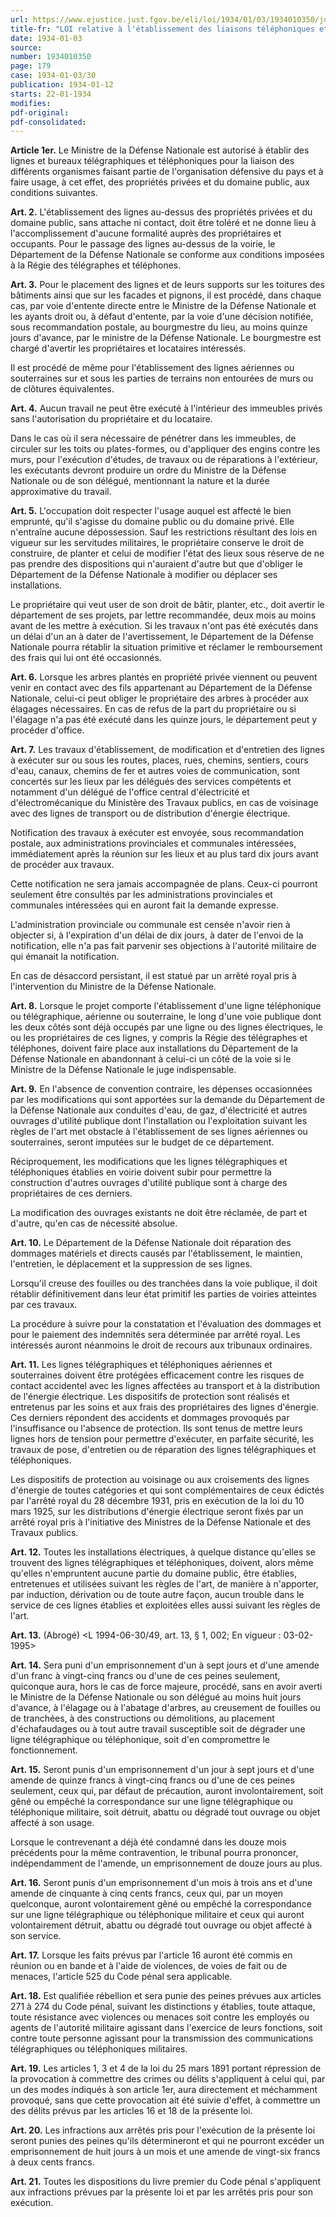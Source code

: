 ```yaml
---
url: https://www.ejustice.just.fgov.be/eli/loi/1934/01/03/1934010350/justel
title-fr: "LOI relative à l'établissement des liaisons téléphoniques et télégraphiques souterraines ou aériennes pour les besoins de l'organisations défensive du pays. (NOTE : Consultation des versions antérieures à partir du 01-01-1990 et mise à jour au 24-01-1995)"
date: 1934-01-03
source:
number: 1934010350
page: 179
case: 1934-01-03/30
publication: 1934-01-12
starts: 22-01-1934
modifies:
pdf-original:
pdf-consolidated:
---
```


**Article 1er.** Le Ministre de la Défense Nationale est autorisé à établir des lignes et bureaux télégraphiques et téléphoniques pour la liaison des différents organismes faisant partie de l'organisation défensive du pays et à faire usage, à cet effet, des propriétés privées et du domaine public, aux conditions suivantes.

**Art. 2.** L'établissement des lignes au-dessus des propriétés privées et du domaine public, sans attache ni contact, doit être toléré et ne donne lieu à l'accomplissement d'aucune formalité auprès des propriétaires et occupants. Pour le passage des lignes au-dessus de la voirie, le Département de la Défense Nationale se conforme aux conditions imposées à la Régie des télégraphes et téléphones.

**Art. 3.** Pour le placement des lignes et de leurs supports sur les toitures des bâtiments ainsi que sur les facades et pignons, il est procédé, dans chaque cas, par voie d'entente directe entre le Ministre de la Défense Nationale et les ayants droit ou, à défaut d'entente, par la voie d'une décision notifiée, sous recommandation postale, au bourgmestre du lieu, au moins quinze jours d'avance, par le ministre de la Défense Nationale. Le bourgmestre est chargé d'avertir les propriétaires et locataires intéressés.

Il est procédé de même pour l'établissement des lignes aériennes ou souterraines sur et sous les parties de terrains non entourées de murs ou de clôtures équivalentes.

**Art. 4.** Aucun travail ne peut être exécuté à l'intérieur des immeubles privés sans l'autorisation du propriétaire et du locataire.

Dans le cas où il sera nécessaire de pénétrer dans les immeubles, de circuler sur les toits ou plates-formes, ou d'appliquer des engins contre les murs, pour l'exécution d'études, de travaux ou de réparations à l'extérieur, les exécutants devront produire un ordre du Ministre de la Défense Nationale ou de son délégué, mentionnant la nature et la durée approximative du travail.

**Art. 5.** L'occupation doit respecter l'usage auquel est affecté le bien emprunté, qu'il s'agisse du domaine public ou du domaine privé. Elle n'entraîne aucune dépossession. Sauf les restrictions résultant des lois en vigueur sur les servitudes militaires, le propriétaire conserve le droit de construire, de planter et celui de modifier l'état des lieux sous réserve de ne pas prendre des dispositions qui n'auraient d'autre but que d'obliger le Département de la Défense Nationale à modifier ou déplacer ses installations.

Le propriétaire qui veut user de son droit de bâtir, planter, etc., doit avertir le département de ses projets, par lettre recommandée, deux mois au moins avant de les mettre à exécution. Si les travaux n'ont pas été exécutés dans un délai d'un an à dater de l'avertissement, le Département de la Défense Nationale pourra rétablir la situation primitive et réclamer le remboursement des frais qui lui ont été occasionnés.

**Art. 6.** Lorsque les arbres plantés en propriété privée viennent ou peuvent venir en contact avec des fils appartenant au Département de la Défense Nationale, celui-ci peut obliger le propriétaire des arbres à procéder aux élagages nécessaires. En cas de refus de la part du propriétaire ou si l'élagage n'a pas été exécuté dans les quinze jours, le département peut y procéder d'office.

**Art. 7.** Les travaux d'établissement, de modification et d'entretien des lignes à exécuter sur ou sous les routes, places, rues, chemins, sentiers, cours d'eau, canaux, chemins de fer et autres voies de communication, sont concertés sur les lieux par les délégués des services compétents et notamment d'un délégué de l'office central d'électricité et d'électromécanique du Ministère des Travaux publics, en cas de voisinage avec des lignes de transport ou de distribution d'énergie électrique.

Notification des travaux à exécuter est envoyée, sous recommandation postale, aux administrations provinciales et communales intéressées, immédiatement après la réunion sur les lieux et au plus tard dix jours avant de procéder aux travaux.

Cette notification ne sera jamais accompagnée de plans. Ceux-ci pourront seulement être consultés par les administrations provinciales et communales intéressées qui en auront fait la demande expresse.

L'administration provinciale ou communale est censée n'avoir rien à objecter si, à l'expiration d'un délai de dix jours, à dater de l'envoi de la notification, elle n'a pas fait parvenir ses objections à l'autorité militaire de qui émanait la notification.

En cas de désaccord persistant, il est statué par un arrêté royal pris à l'intervention du Ministre de la Défense Nationale.

**Art. 8.** Lorsque le projet comporte l'établissement d'une ligne téléphonique ou télégraphique, aérienne ou souterraine, le long d'une voie publique dont les deux côtés sont déjà occupés par une ligne ou des lignes électriques, le ou les propriétaires de ces lignes, y compris la Régie des télégraphes et téléphones, doivent faire place aux installations du Département de la Défense Nationale en abandonnant à celui-ci un côté de la voie si le Ministre de la Défense Nationale le juge indispensable.

**Art. 9.** En l'absence de convention contraire, les dépenses occasionnées par les modifications qui sont apportées sur la demande du Département de la Défense Nationale aux conduites d'eau, de gaz, d'électricité et autres ouvrages d'utilité publique dont l'installation ou l'exploitation suivant les règles de l'art met obstacle à l'établissement de ses lignes aériennes ou souterraines, seront imputées sur le budget de ce département.

Réciproquement, les modifications que les lignes télégraphiques et téléphoniques établies en voirie doivent subir pour permettre la construction d'autres ouvrages d'utilité publique sont à charge des propriétaires de ces derniers.

La modification des ouvrages existants ne doit être réclamée, de part et d'autre, qu'en cas de nécessité absolue.

**Art. 10.** Le Département de la Défense Nationale doit réparation des dommages matériels et directs causés par l'établissement, le maintien, l'entretien, le déplacement et la suppression de ses lignes.

Lorsqu'il creuse des fouilles ou des tranchées dans la voie publique, il doit rétablir définitivement dans leur état primitif les parties de voiries atteintes par ces travaux.

La procédure à suivre pour la constatation et l'évaluation des dommages et pour le paiement des indemnités sera déterminée par arrêté royal. Les intéressés auront néanmoins le droit de recours aux tribunaux ordinaires.

**Art. 11.** Les lignes télégraphiques et téléphoniques aériennes et souterraines doivent être protégées efficacement contre les risques de contact accidentel avec les lignes affectées au transport et à la distribution de l'énergie électrique. Les dispositifs de protection sont réalisés et entretenus par les soins et aux frais des propriétaires des lignes d'énergie. Ces derniers répondent des accidents et dommages provoqués par l'insuffisance ou l'absence de protection. Ils sont tenus de mettre leurs lignes hors de tension pour permettre d'exécuter, en parfaite sécurité, les travaux de pose, d'entretien ou de réparation des lignes télégraphiques et téléphoniques.

Les dispositifs de protection au voisinage ou aux croisements des lignes d'énergie de toutes catégories et qui sont complémentaires de ceux édictés par l'arrêté royal du 28 décembre 1931, pris en exécution de la loi du 10 mars 1925, sur les distributions d'énergie électrique seront fixés par un arrêté royal pris à l'initiative des Ministres de la Défense Nationale et des Travaux publics.

**Art. 12.** Toutes les installations électriques, à quelque distance qu'elles se trouvent des lignes télégraphiques et téléphoniques, doivent, alors même qu'elles n'empruntent aucune partie du domaine public, être établies, entretenues et utilisées suivant les règles de l'art, de manière à n'apporter, par induction, dérivation ou de toute autre façon, aucun trouble dans le service de ces lignes établies et exploitées elles aussi suivant les règles de l'art.

**Art. 13.** (Abrogé) <L 1994-06-30/49, art. 13, § 1, 002;  En vigueur :  03-02-1995>

**Art. 14.** Sera puni d'un emprisonnement d'un à sept jours et d'une amende d'un franc à vingt-cinq francs ou d'une de ces peines seulement, quiconque aura, hors le cas de force majeure, procédé, sans en avoir averti le Ministre de la Défense Nationale ou son délégué au moins huit jours d'avance, à l'élagage ou à l'abatage d'arbres, au creusement de fouilles ou de tranchées, à des constructions ou démolitions, au placement d'échafaudages ou à tout autre travail susceptible soit de dégrader une ligne télégraphique ou téléphonique, soit d'en compromettre le fonctionnement.

**Art. 15.** Seront punis d'un emprisonnement d'un jour à sept jours et d'une amende de quinze francs à vingt-cinq francs ou d'une de ces peines seulement, ceux qui, par défaut de précaution, auront involontairement, soit gêné ou empêché la correspondance sur une ligne télégraphique ou téléphonique militaire, soit détruit, abattu ou dégradé tout ouvrage ou objet affecté à son usage.

Lorsque le contrevenant a déjà été condamné dans les douze mois précédents pour la même contravention, le tribunal pourra prononcer, indépendamment de l'amende, un emprisonnement de douze jours au plus.

**Art. 16.** Seront punis d'un emprisonnement d'un mois à trois ans et d'une amende de cinquante à cinq cents francs, ceux qui, par un moyen quelconque, auront volontairement gêné ou empêché la correspondance sur une ligne télégraphique ou téléphonique militaire et ceux qui auront volontairement détruit, abattu ou dégradé tout ouvrage ou objet affecté à son service.

**Art. 17.** Lorsque les faits prévus par l'article 16 auront été commis en réunion ou en bande et à l'aide de violences, de voies de fait ou de menaces, l'article 525 du Code pénal sera applicable.

**Art. 18.** Est qualifiée rébellion et sera punie des peines prévues aux articles 271 à 274 du Code pénal, suivant les distinctions y établies, toute attaque, toute résistance avec violences ou menaces soit contre les employés ou agents de l'autorité militaire agissant dans l'exercice de leurs fonctions, soit contre toute personne agissant pour la transmission des communications télégraphiques ou téléphoniques militaires.

**Art. 19.** Les articles 1, 3 et 4 de la loi du 25 mars 1891 portant répression de la provocation à commettre des crimes ou délits s'appliquent à celui qui, par un des modes indiqués à son article 1er, aura directement et méchamment provoqué, sans que cette provocation ait été suivie d'effet, à commettre un des délits prévus par les articles 16 et 18 de la présente loi.

**Art. 20.** Les infractions aux arrêtés pris pour l'exécution de la présente loi seront punies des peines qu'ils détermineront et qui ne pourront excéder un emprisonnement de huit jours à un mois et une amende de vingt-six francs à deux cents francs.

**Art. 21.** Toutes les dispositions du livre premier du Code pénal s'appliquent aux infractions prévues par la présente loi et par les arrêtés pris pour son exécution.
